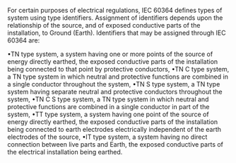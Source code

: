 ﻿For certain purposes of electrical regulations, IEC 60364 defines types of system using type identifiers. Assignment of identifiers depends upon the relationship of the source, and of exposed conductive parts of the installation, to Ground (Earth).   Identifiers that may be assigned through IEC 60364 are: 

•TN type system, a system having one or more points of the source of energy directly earthed, the exposed conductive parts of the installation being connected to that point by protective conductors, 
•TN C type system, a TN type system in which neutral and protective functions are combined in a single conductor throughout the system, 
•TN S type system, a TN type system having separate neutral and protective conductors throughout the system, 
•TN C S type system, a TN type system in which neutral and protective functions are combined in a single conductor in part of the system, 
•TT type system, a system having one point of the source of energy directly earthed, the exposed conductive parts of the installation being connected to earth electrodes electrically independent of the earth electrodes of the source, 
•IT type system, a system having no direct connection between live parts and Earth, the exposed conductive parts of the electrical installation being earthed.
